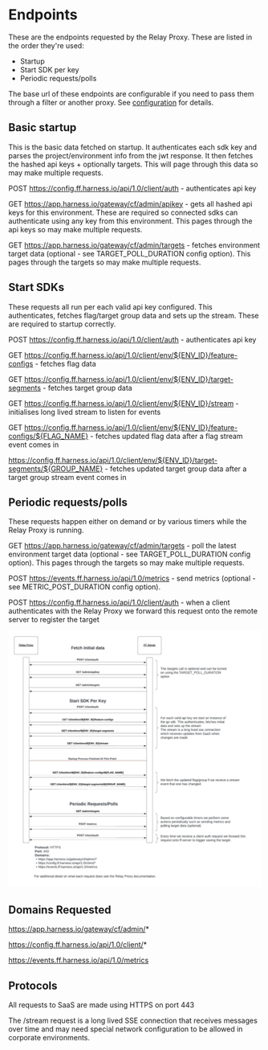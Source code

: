 # Endpoints
These are the endpoints requested by the Relay Proxy. These are listed in the order they're used:
- Startup
- Start SDK per key
- Periodic requests/polls

The base url of these endpoints are configurable if you need to pass them through a filter or another proxy. See [configuration](./configuration.md) for details.

## Basic startup
This is the basic data fetched on startup. It authenticates each sdk key and parses the project/environment info from the jwt response. It then fetches the hashed api keys + optionally targets. This will page through this data so may make multiple requests.

POST https://config.ff.harness.io/api/1.0/client/auth - authenticates api key

GET https://app.harness.io/gateway/cf/admin/apikey - gets all hashed api keys for this environment. These are required so connected sdks can authenticate using any key from this environment. This pages through the api keys so may make multiple requests.

GET https://app.harness.io/gateway/cf/admin/targets - fetches environment target data (optional - see TARGET_POLL_DURATION config option). This pages through the targets so may make multiple requests.

## Start SDKs
These requests all run per each valid api key configured. This authenticates, fetches flag/target group data and sets up the stream. These are required to startup correctly.

POST https://config.ff.harness.io/api/1.0/client/auth - authenticates api key

GET https://config.ff.harness.io/api/1.0/client/env/${ENV_ID}/feature-configs - fetches flag data

GET https://config.ff.harness.io/api/1.0/client/env/${ENV_ID}/target-segments - fetches target group data

GET https://config.ff.harness.io/api/1.0/client/env/${ENV_ID}/stream - initialises long lived stream to listen for events

GET https://config.ff.harness.io/api/1.0/client/env/${ENV_ID}/feature-configs/${FLAG_NAME} - fetches updated flag data after a flag stream event comes in

https://config.ff.harness.io/api/1.0/client/env/${ENV_ID}/target-segments/${GROUP_NAME} - fetches updated target group data after a target group stream event comes in


## Periodic requests/polls
These requests happen either on demand or by various timers while the Relay Proxy is running.

GET https://app.harness.io/gateway/cf/admin/targets - poll the latest environment target data (optional - see TARGET_POLL_DURATION config option). This pages through the targets so may make multiple requests.

POST https://events.ff.harness.io/api/1.0/metrics - send metrics (optional - see METRIC_POST_DURATION config option).

POST https://config.ff.harness.io/api/1.0/client/auth - when a client authenticates with the Relay Proxy we forward this request onto the remote server to register the target


![Call Flow](./images/call_flow.jpeg "Call Flow")

## Domains Requested
https://app.harness.io/gateway/cf/admin/*

https://config.ff.harness.io/api/1.0/client/*

https://events.ff.harness.io/api/1.0/metrics

## Protocols
All requests to SaaS are made using HTTPS on port 443

The /stream request is a long lived SSE connection that receives messages over time and may need special network configuration to be allowed in corporate environments.